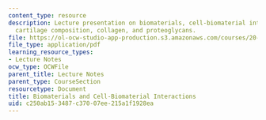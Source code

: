 ```yaml
---
content_type: resource
description: Lecture presentation on biomaterials, cell-biomaterial interactions,
  cartilage composition, collagen, and proteoglycans.
file: https://ol-ocw-studio-app-production.s3.amazonaws.com/courses/20-109-laboratory-fundamentals-in-biological-engineering-spring-2010/c250ab153487c37007ee215a1f1928ea_MIT20_109S10_lec_m3d2.pdf
file_type: application/pdf
learning_resource_types:
- Lecture Notes
ocw_type: OCWFile
parent_title: Lecture Notes
parent_type: CourseSection
resourcetype: Document
title: Biomaterials and Cell-Biomaterial Interactions
uid: c250ab15-3487-c370-07ee-215a1f1928ea
---
```

